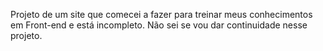 Projeto de um site que comecei a fazer para treinar meus conhecimentos em Front-end e está incompleto.
Não sei se vou dar continuidade nesse projeto. 